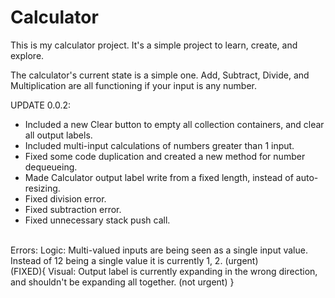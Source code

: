 # Calculator
This is my calculator project. It's a simple project to learn, create, and explore.

The calculator's current state is a simple one. Add, Subtract, Divide, and Multiplication are all functioning if your input is any number.

UPDATE 0.0.2:
 - Included a new Clear button to empty all collection containers, and clear all output labels. <br>
 - Included multi-input calculations of numbers greater than 1 input. <br>
 - Fixed some code duplication and created a new method for number dequeueing.<br>
 - Made Calculator output label write from a fixed length, instead of auto-resizing.<br>
 - Fixed division error.<br>
 - Fixed subtraction error.<br>
 - Fixed unnecessary stack push call.<br>
 
<br>
Errors:
Logic: Multi-valued inputs are being seen as a single input value. Instead of 12 being a single value it is currently 1, 2. (urgent)
<br>
(FIXED){
  Visual: Output label is currently expanding in the wrong direction, and shouldn't be expanding all together. (not urgent)
}
